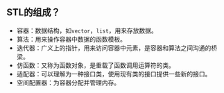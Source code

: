 ## STL的组成？
- 容器：数据结构，如`vector`，`list`，用来存放数据。
- 算法：用来操作容器中数据的函数模板。
- 迭代器：广义上的指针，用来访问容器中元素，是容器和算法之间沟通的桥梁。
- 仿函数：又称为函数对象，是重载了函数调用运算符的类。
- 适配器：可以理解为一种接口类，使用现有类的接口提供一些新的接口。
- 空间配置器：为容器分配并管理内存。